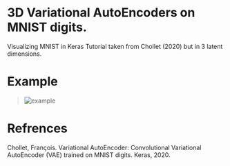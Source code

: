 # 3D Variational AutoEncoders on MNIST digits.
Visualizing MNIST in Keras Tutorial taken from Chollet (2020) but in 3 latent dimensions.

# Example

> ![example](./exampleImages/example.gif)

# Refrences
Chollet, François. Variational AutoEncoder: Convolutional Variational AutoEncoder (VAE) trained on MNIST digits. Keras, 2020.
